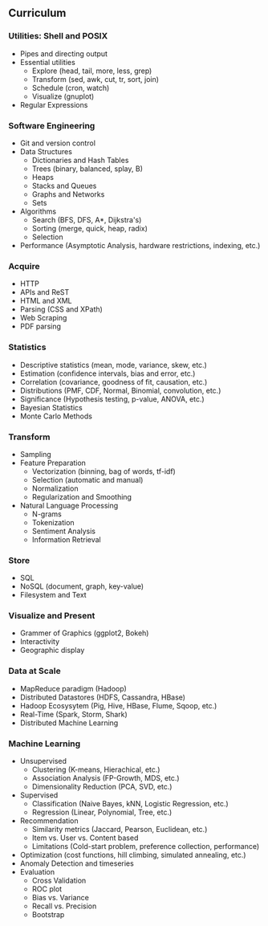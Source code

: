 ## Curriculum

### Utilities: Shell and POSIX
* Pipes and directing output
* Essential utilities
    * Explore (head, tail, more, less, grep)
    * Transform (sed, awk, cut, tr, sort, join)
    * Schedule (cron, watch)
    * Visualize (gnuplot)
* Regular Expressions

### Software Engineering
* Git and version control
* Data Structures
    * Dictionaries and Hash Tables
    * Trees (binary, balanced, splay, B)
    * Heaps
    * Stacks and Queues
    * Graphs and Networks
    * Sets 
* Algorithms
    * Search (BFS, DFS, A*, Dijkstra's)
    * Sorting (merge, quick, heap, radix)
    * Selection
* Performance (Asymptotic Analysis, hardware restrictions, indexing, etc.)

### Acquire
* HTTP
* APIs and ReST
* HTML and XML
* Parsing (CSS and XPath)
* Web Scraping
* PDF parsing

### Statistics
* Descriptive statistics (mean, mode, variance, skew, etc.)
* Estimation (confidence intervals, bias and error, etc.)
* Correlation (covariance, goodness of fit, causation, etc.)
* Distributions (PMF, CDF, Normal, Binomial, convolution, etc.)
* Significance (Hypothesis testing, p-value, ANOVA, etc.)
* Bayesian Statistics
* Monte Carlo Methods

### Transform
* Sampling
* Feature Preparation
    * Vectorization (binning, bag of words, tf-idf)
    * Selection (automatic and manual)
    * Normalization
    * Regularization and Smoothing
* Natural Language Processing
    * N-grams
    * Tokenization
    * Sentiment Analysis
    * Information Retrieval

### Store
* SQL
* NoSQL (document, graph, key-value) 
* Filesystem and Text

### Visualize and Present
* Grammer of Graphics (ggplot2, Bokeh)
* Interactivity
* Geographic display

### Data at Scale
* MapReduce paradigm (Hadoop)
* Distributed Datastores (HDFS, Cassandra, HBase)
* Hadoop Ecosysytem (Pig, Hive, HBase, Flume, Sqoop, etc.)
* Real-Time (Spark, Storm, Shark)
* Distributed Machine Learning

### Machine Learning
* Unsupervised
    * Clustering (K-means, Hierachical, etc.)
    * Association Analysis (FP-Growth, MDS, etc.)
    * Dimensionality Reduction (PCA, SVD, etc.)
* Supervised
    * Classification (Naive Bayes, kNN, Logistic Regression, etc.)
    * Regression (Linear, Polynomial, Tree, etc.)
* Recommendation
    * Similarity metrics (Jaccard, Pearson, Euclidean, etc.)
    * Item vs. User vs. Content based
    * Limitations (Cold-start problem, preference collection, performance)
* Optimization (cost functions, hill climbing, simulated annealing, etc.)
* Anomaly Detection and timeseries
* Evaluation
    * Cross Validation
    * ROC plot
    * Bias vs. Variance
    * Recall vs. Precision
    * Bootstrap
